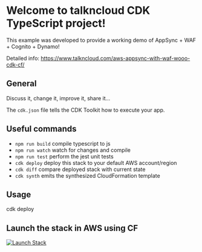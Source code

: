 # Welcome to talkncloud CDK TypeScript project!

This example was developed to provide a working demo of AppSync + WAF + Cognito + Dynamo!

Detailed info: https://www.talkncloud.com/aws-appsync-with-waf-wooo-cdk-cf/

## General
Discuss it, change it, improve it, share it...

The `cdk.json` file tells the CDK Toolkit how to execute your app.

## Useful commands

 * `npm run build`   compile typescript to js
 * `npm run watch`   watch for changes and compile
 * `npm run test`    perform the jest unit tests
 * `cdk deploy`      deploy this stack to your default AWS account/region
 * `cdk diff`        compare deployed stack with current state
 * `cdk synth`       emits the synthesized CloudFormation template

 ## Usage
 cdk deploy

 ## Launch the stack in AWS using CF
 [![Launch Stack](https://cdn.rawgit.com/buildkite/cloudformation-launch-stack-button-svg/master/launch-stack.svg)](https://console.aws.amazon.com/cloudformation/home?#/stacks/new?stackName=TncAppSyncWaf&templateURL=https://talkncloud-stax.s3-ap-southeast-2.amazonaws.com/AppsyncWafStack.template.json)


